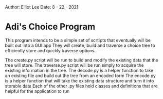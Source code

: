 Author: Elliot Lee
Date: 8 - 22 - 2021

# Adi's Choice Program #
This program intends to be a simple set of scrtipts that eventually will be built out into a GUI app
They will create, build and traverse a choice tree to efficiently store and quickly traverse options.

The create.py script will be run to build and modify the existing data that the tree will store.
The traverse.py script will be run simply to acquire the existing information in the tree.
The decode.py is a helper function to take an existing file and build out the tree from an encoded form
The encode.py is a helper function that will take the existing data structure and turn it into storable data
Each of the other .py files hold classes and definitions that are helpful for the application to run